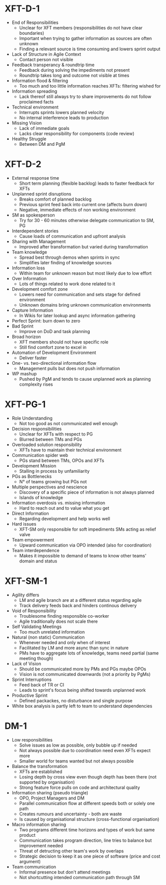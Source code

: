 # XFT-D-1

- End of Responsibilities
   - Unclear for XFT members (responsibilities do not have clear boundaries)
   - Important when trying to gather information as sources are often unknown
   - Finding a relevant source is time consuming and lowers sprint output
- Lack of Structure in Agile Context
   - Contact person not visible
- Feedback transperancy & roundtrip time
   - Feedback during solving the impediments not present
   - Roundtrip takes long and outcome not visible at times
- Information flood & filtering
   - Too much and too little information reaches XFTs: filtering wished for
- Information spreading
   - Lack thereof still always try to share improvements do not follow proclaimed facts
- Technical environment
   - Interrupts sprints lowers planned velocity
   - No internal interference leads to production
- Missing Vision
   - Lack of immediate goals
   - Lacks clear responsibility for components (code review)
- Healthy Struggle
   - Between DM and PgM

# XFT-D-2

- External response time
   - Short term planning (flexible backlog) leads to faster feedback for XFTs
- Unplanned sprint disruptions
   - Breaks comfort of planned backlog
   - Previous sprint feed back into current one (affects burn down)
   - Negative, immediate effects of non working environment
- SM as spokesperson
   - Try for 30 - 60 minutes otherwise delegate communication to SM, PG
- Interdependent stories
   - Cause loads of communication and upfront analysis
- Sharing with Management
   - Improved after transformation but varied during transformation
- Team knowledge
   - Spread best through demos when sprints in sync
   - Simplifies later finding of knowledge sources
- Information loss
   - Within team for unknown reason but most likely due to low effort
- Over Information
   - Lots of things related to work done related to it
- Development comfort zone
   - Lowers need for communication and sets stage for defined environment
   - Unknown domains bring unknown communication environments
- Capture Information
   - In Wikis for later lookup and async information gathering
- Perfect Sprint: burn down to zero
- Bad Sprint
   - Improve on DoD and task planning
- Broad horizon
   - XFT members should not have specific role
   - Still find comfort zone to excel in
- Automation of Development Environment
   - Deliver faster
- One- vs. two-directional information flow
   - Management pulls but does not push information
- WP mashup
   - Pushed by PgM and tends to cause unplanned work as  planning complexity rises

# XFT-PG-1

- Role Understanding
   - Not too good as not communicated well enough
- Decision responsibilities
   - Unclear for XFTs with respect to PG
   - Blurred between TMs and PGs
- Overloaded solution responsibility
   - XFTs have to maintain their technical environment
- Communication spider web
   - PGs stand between TMs, OPOs and XFTs
- Development Mission
   - Stalling in process by unfamiliarity
- PGs as Bottlenecks
   - N° of teams growing but PGs not
- Multiple perspectives and nescience
   - Discovery of a specific piece of information is not always planned
   - Islands of knowledge
- Information overdosis vs. missing information
   - Hard to reach out and to value what you get
- Direct Information
   - Regarding development and help works well
- Hard issues
   - XFT-SM only responsible for soft impediments SMs acting as relief valve
- Team empowerment
   - Upward communication via OPO intended (also for coordination)
- Team interdependence
   - Makes it impossible to demand of teams to know other teams' domain and status

# XFT-SM-1

- Agility differs
   - LM and agile branch are at a different status regarding agile
   - Track delivery feeds back and hinders continous delivery
- Void of Responsibility
   - Troublesome finding responsible co-worker
   - Agile traditionally does not scale there
- Self Validating Meetings
   - Too much unrelated information
- Natural (non static) Communication
   - Whenever needed and only when of interest
   - Facilitated by LM and more async than sync in nature
   - PMs have to aggregate lots of knowledge, teams need partial (same meeting though)
- Lack of Vision
   - Should be communicated more by PMs and PGs maybe OPOs
   - Vision is not communicated downwards (not a priority by PgMs)
- Sprint Interruptions
   - Feed back of TR or CI
   - Leads to sprint's focus being shifted towards unplanned work
- Productive Sprint
   - Defined packackes, no disturbance and single purpose
- White box analysis is partly left to team to understand dependencies

# DM-1

- Low responsibilities
   - Solve issues as low as possible, only bubble up if needed
   - Not always possible due to coordination need even XFTs expect more
   - Smaller world for teams wanted but not always possible
- Balance the transformation
   - XFTs are established 
   - Losing depth by cross view even though depth has been there (not supported by organisation)
   - Strong feature force pulls on code and architectural quality
- Information sharing (pseudo triangle)
   - OPO, Project Managers and DM
   - Parallel communication flow at different speeds both or solely one path
   - Creates rumours and uncertainty - both are waste
   - Is caused by organisational structure (cross-functional organisation)
- Macro information sharing
   - Two programs different time horizons and types of work but same product
   - Communication takes program direction, line tries to balance but improvement needed
   - Threat of detructing other team's work by overlaps 
   - Strategic decision to keep it as one piece of software (price and cost argument)
- Team communication
   - Informal presence but don't attend meetings
   - Not shortcutting intended communication path through SM
